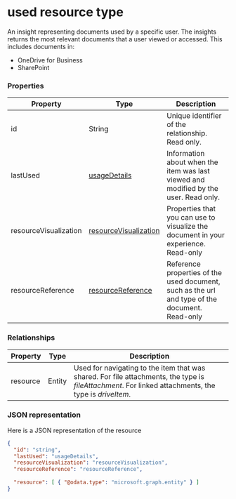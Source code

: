# used resource type

An insight representing documents used by a specific user. The insights returns the most relevant documents that a user viewed or accessed. This includes documents in:

- OneDrive for Business
- SharePoint
 
### Properties

| Property              | Type          	 		| Description  |
| -------------         |---------------	 		| -------------|
| id      				| String	 				| Unique identifier of the relationship. Read only. 	   |
| lastUsed			    | [usageDetails](insights_usagedetails.md)				| Information about when the item was last viewed and modified by the user. Read only. 	   |
| resourceVisualization	| [resourceVisualization](insights_resourcevisualization.md)				| Properties that you can use to visualize the document in your experience. Read-only	   |
| resourceReference		| [resourceReference](insights_resourcereference.md)                      | Reference properties of the used document, such as the url and type of the document. Read-only	   |

### Relationships

| Property      | Type          | Description  |
| ------------- |---------------| -------------|
| resource    	| Entity		| Used for navigating to the item that was shared. For file attachments, the type is *fileAttachment*. For linked attachments, the type is *driveItem*. |

### JSON representation

Here is a JSON representation of the resource

```json
{
  "id": "string",
  "lastUsed": "usageDetails",
  "resourceVisualization": "resourceVisualization",
  "resourceReference": "resourceReference",
  
  "resource": [ { "@odata.type": "microsoft.graph.entity" } ]
}
```